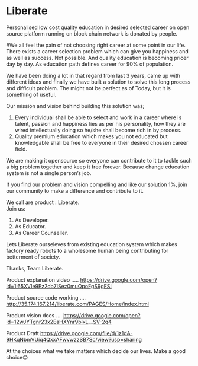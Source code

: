 # Liberate
Personalised low cost quality education in desired selected career on open source platform running on block chain network is donated by people.

#We all feel the pain of not choosing right career at some point in our life. There exists a career selection problem which can give you happiness and as well as success. Not possible. And quality education is becoming pricer day by day. As education path defines career for 90% of population.

We have been doing a lot in that regard from last 3 years, came up with different ideas and finally we have built a solution to solve this long process and difficult problem. The might not be perfect as of Today, but it is something of useful. 

Our mission and vision behind building this solution was;
1. Every individual shall be able to select and work in a career where is talent, passion and happiness lies as per his personality, how they are wired intellectually doing so he/she shall become rich in by process.
2. Quality premium education which makes you not educated but knowledgable shall be free to everyone in their desired chossen career field.

We are making it opensource so everyone can contribute to it to tackle such a big problem together and keep it free forever. Because change education system is not a single person’s job.

If you find our problem and vision compelling and like our solution 1%, join our community to make a difference and contribute to it.

We call are product : Liberate.
<br>Join us:
 1. As Developer.
 2. As Educator.
 3. As Career Counseller.
 
Lets Liberate ourseleves from existing education system which makes factory ready robots to a wholesome human being contributing for betterment of society.

Thanks,
Team Liberate.

 
Product explanation video .....
https://drive.google.com/open?id=1i65XVIe9Ez2cb7ISez0muOpoFgS9gFSI

Product source code working ....
http://35.174.167.214/liberate.com/PAGES/Home/index.html

Product vision docs ....
https://drive.google.com/open?id=12wJYTgnr23x2EaHXYnr9blxL__SV-2q4

Product Draft
https://drive.google.com/file/d/1z1dA-9HKqNbmVUiq4QxxAFwvwzzSB7Sc/view?usp=sharing

At the choices what we take matters which decide our lives. Make a good choice😊
